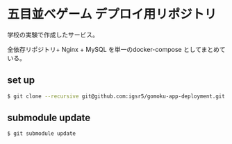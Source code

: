 # 五目並べゲーム デプロイ用リポジトリ
学校の実験で作成したサービス。

全依存リポジトリ+ Nginx + MySQL を単一のdocker-compose としてまとめている。

## set up
```sh
$ git clone --recursive git@github.com:igsr5/gomoku-app-deployment.git
```
## submodule update
```sh
$ git submodule update
```
